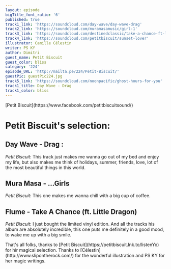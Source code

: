 ```yaml
---
layout: episode
bigTitle_font_ratio: '6'
published: true
track1_link: 'https://soundcloud.com/day-wave/day-wave-drag'
track2_link: 'https://soundcloud.com/muramasamusic/girl-1'
track3_link: 'https://soundcloud.com/destinedclassic/take-a-chance-ft-little-dragon'
track4_link: 'https://soundcloud.com/petitbiscuit/sunset-lover'
illustrator: Camille Célestin
writer: PS KY
author: Dimitri
guest_name: Petit Biscuit
guest_color: bliss
category: '224'
episode_URL: 'http://mailta.pe/224/Petit-Biscuit/'
guestPic: guestPic224.jpg
track5_link: 'https://soundcloud.com/noonpacific/ghost-hours-for-you'
track1_title: Day Wave - Drag
track1_color: bliss
---
```

<p id="introduction">[Petit Biscuit](https://www.facebook.com/petitbiscuitsound/)</p>

# Petit Biscuit's selection:

## Day Wave - Drag : 

_Petit Biscuit_: This track just makes me wanna go out of my bed and enjoy my life, but also makes me think of holidays, summer, friends, love, lot of the most beautiful things in this world.

## Mura Masa - ...Girls

_Petit Biscuit_: This one makes me wanna chill with a big cup of coffee.


## Flume - Take A Chance (ft. Little Dragon) 

_Petit Biscuit_: I just bought the limited vinyl edition. And all the tracks his album are absolutely incredible, this one puts me definitely in a good mood, to wake me up with a big smile.

<p id="outroduction">That's all folks, thanks to [Petit Biscuit](https://petitbiscuit.lnk.to/listenYo) for hir magical selection. Thanks to [Célestin](http://www.slipontherock.com/) for the wonderful illustration and PS KY for her magic writings.</p>
